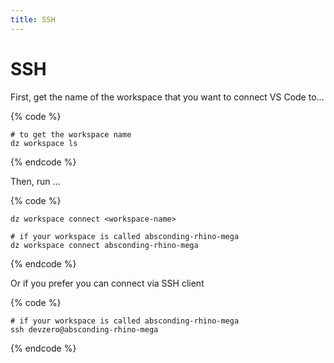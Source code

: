 ```yaml
---
title: SSH
---
```

# SSH

First, get the name of the workspace that you want to connect VS Code to...

{% code %}
```
# to get the workspace name
dz workspace ls
```
{% endcode %}

Then, run ...

{% code %}
```
dz workspace connect <workspace-name>

# if your workspace is called absconding-rhino-mega
dz workspace connect absconding-rhino-mega
```
{% endcode %}

Or if you prefer you can connect via SSH client

{% code %}
```
# if your workspace is called absconding-rhino-mega
ssh devzero@absconding-rhino-mega
```
{% endcode %}
